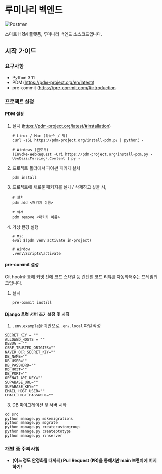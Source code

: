# 루미나리 벡엔드

[![Postman](https://img.shields.io/badge/Postman-FF6C37?style=flat-square&logo=Postman&logoColor=white)](https://aivle-5-16.postman.co/workspace/Luminari~98554664-d63c-44f0-a043-a9d9b0159655/collection/11122919-e5e0cddb-a5c2-42d9-aa93-4d7830f3e7c5?active-environment=11122919-8185b909-67ba-40d4-b97a-878b1a1302b6)

스마트 HRM 플랫폼, 루미나리 백엔드 소스코드입니다.

## 시작 가이드

### 요구사항
* Python 3.11
* PDM (https://pdm-project.org/en/latest/)
* pre-commit (https://pre-commit.com/#introduction)

### 프로젝트 설정

#### PDM 설정

1. 설치 (https://pdm-project.org/latest/#installation)

   ```
   # Linux / Mac (리눅스 / 맥)
   curl -sSL https://pdm-project.org/install-pdm.py | python3 -

   # Windows (윈도우)
   (Invoke-WebRequest -Uri https://pdm-project.org/install-pdm.py -UseBasicParsing).Content | py -
   ```

2. 프로젝트 폴더에서 파이썬 패키지 설치
   ```
   pdm install
   ```

3. 프로젝트에 새로운 패키지를 설치 / 삭제하고 싶을 시,
   ```
   # 설치
   pdm add <패키지 이름>

   # 삭제
   pdm remove <패키지 이름>
   ```

4. 가상 환경 실행
   ```
   # Mac
   eval $(pdm venv activate in-project)

   # Window
   .venv\Scripts\activate
   ```

#### pre-commit 설정
Git hook을 통해 커밋 전에 코드 스타일 등 간단한 코드 리뷰를 자동화해주는 프레임워크입니다.
1. 설치
   ```
   pre-commit install
   ```

#### Django 로컬 서버 초기 설정 및 시작
1. `.env.example`을 기반으로 `.env.local` 파일 작성
```
SECRET_KEY = ""
ALLOWED_HOSTS = ""
DEBUG = ""
CSRF_TRUSTED_ORIGINS=""
NAVER_OCR_SECRET_KEY=""
DB_NAME=""
DB_USER=""
DB_PASSWORD=""
DB_HOST=""
DB_PORT=""
OPENAI_API_KEY=""
SUPABASE_URL=""
SUPABASE_KEY=""
EMAIL_HOST_USER=""
EMAIL_HOST_PASSWORD=""
```

3. DB 마이그레이션 및 서버 시작
```
cd src
python manage.py makemigrations
python manage.py migrate
python manage.py createcustomgroup
python manage.py createptotype
python manage.py runserver
```

### 개발 중 주의사항
* __(어느 정도 안정화될 때까지) Pull Request (PR)을 통해서만 main 브랜치에 머지하기!__
